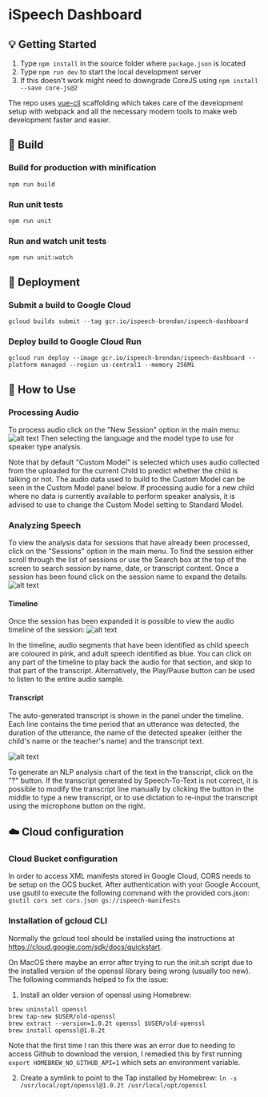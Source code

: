 # iSpeech Dashboard

## :bulb: Getting Started

1. Type `npm install` in the source folder where `package.json` is located
2. Type `npm run dev` to start the local development server
3. If this doesn't work might need to downgrade CoreJS using `npm install --save core-js@2`

The repo uses [vue-cli](https://github.com/vuejs/vue-cli) scaffolding which takes care of the development setup with webpack and all the necessary modern tools to make web development faster and easier.

## :hammer: Build

### Build for production with minification
`npm run build`
### Run unit tests
`npm run unit`
### Run and watch unit tests
`npm run unit:watch`

## :rocket: Deployment

### Submit a build to Google Cloud
`gcloud builds submit --tag gcr.io/ispeech-brendan/ispeech-dashboard`

### Deploy build to Google Cloud Run
`gcloud run deploy --image gcr.io/ispeech-brendan/ispeech-dashboard --platform managed --region us-central1 --memory 256Mi`



## :book: How to Use

### Processing Audio 
To process audio click on the "New Session" option in the main menu:
![alt text](https://github.com//iSpeechAPAC/ispeech-dashboard/blob/master/new_session.jpg?raw=true)
Then selecting the language and the model type to use for speaker type analysis.

Note that by default "Custom Model" is selected which uses audio collected from the uploaded for the current Child to predict whether the child is talking or not. The audio data used to build to the Custom Model can be seen in the Custom Model panel below. If processing audio for a new child where no data is currently available to perform speaker analysis, it is advised to use to change the Custom Model setting to Standard Model.

### Analyzing Speech 
To view the analysis data for sessions that have already been processed, click on the "Sessions" option in the main menu. To find the session either scroll through the list of sessions or use the Search box at the top of the screen to search session by name, date, or transcript content. Once a session has been found click on the session name to expand the details:
![alt text](https://github.com//iSpeechAPAC/ispeech-dashboard/blob/master/analysis_session.jpg?raw=true)

#### Timeline
Once the session has been expanded it is possible to view the audio timeline of the session:
![alt text](https://github.com//iSpeechAPAC/ispeech-dashboard/blob/master/timeline.jpg?raw=true)

In the timeline, audio segments that have been identified as child speech are coloured in pink, and adult speech identified as blue. You can click on any part of the timeline to play back the audio for that section, and skip to that part of the transcript. Alternatively, the Play/Pause button can be used to listen to the entire audio sample.

#### Transcript
The auto-generated transcript is shown in the panel under the timeline. Each line contains the time period that an utterance was detected, the duration of the utterance, the name of the detected speaker (either the child's name or the teacher's name) and the transcript text.

![alt text](https://github.com//iSpeechAPAC/ispeech-dashboard/blob/master/transcript_line.jpg?raw=true)

To generate an NLP analysis chart of the text in the transcript, click on the "?" button. If the transcript generated by Speech-To-Text is not correct, it is possible to modify the transcript line manually by clicking the button in the middle to type a new transcript, or to use dictation to re-input the transcript using the microphone button on the right.

## :cloud: Cloud configuration

### Cloud Bucket configuration
In order to access XML manifests stored in Google Cloud, CORS needs to be setup on the GCS bucket.
After authentication with your Google Account, use gsutil to execute the following command with the provided cors.json:
`gsutil cors set cors.json gs://ispeech-manifests`

### Installation of gcloud CLI
Normally the gcloud tool should be installed using the instructions at https://cloud.google.com/sdk/docs/quickstart.

On MacOS there maybe an error after trying to run the init.sh script due to the installed version of the openssl library being wrong (usually too new). The following commands helped to fix the issue:   

1. Install an older version of openssl using Homebrew:
```
brew uninstall openssl
brew tap-new $USER/old-openssl
brew extract --version=1.0.2t openssl $USER/old-openssl
brew install openssl@1.0.2t
```
Note that the first time I ran this there was an error due to needing to access Github to download the version, I remedied this by first running `export HOMEBREW_NO_GITHUB_API=1` which sets an environment variable.

2. Create a symlink to point to the Tap installed by Homebrew: `ln -s /usr/local/opt/openssl@1.0.2t /usr/local/opt/openssl`

